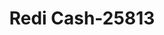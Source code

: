 ---
f_zip-code: 72335
f_state-code: AR
title: Redi Cash-25813
f_phone: 870-630-1100
f_city-only: Forrest City
f_address: 410 Cleveland Street Forrest City
f_location-unique-id: '25813'
slug: redi-cash-25813
updated-on: '2024-05-30T13:46:58.046Z'
created-on: '2024-05-30T13:36:59.803Z'
published-on: '2024-05-30T13:54:32.469Z'
f_city-state: cms/city/forrest-city-ar.md
f_company: cms/company/redi-cash.md
f_state: cms/state/arkansas.md
layout: '[payday-loan].html'
tags: payday-loan
---
